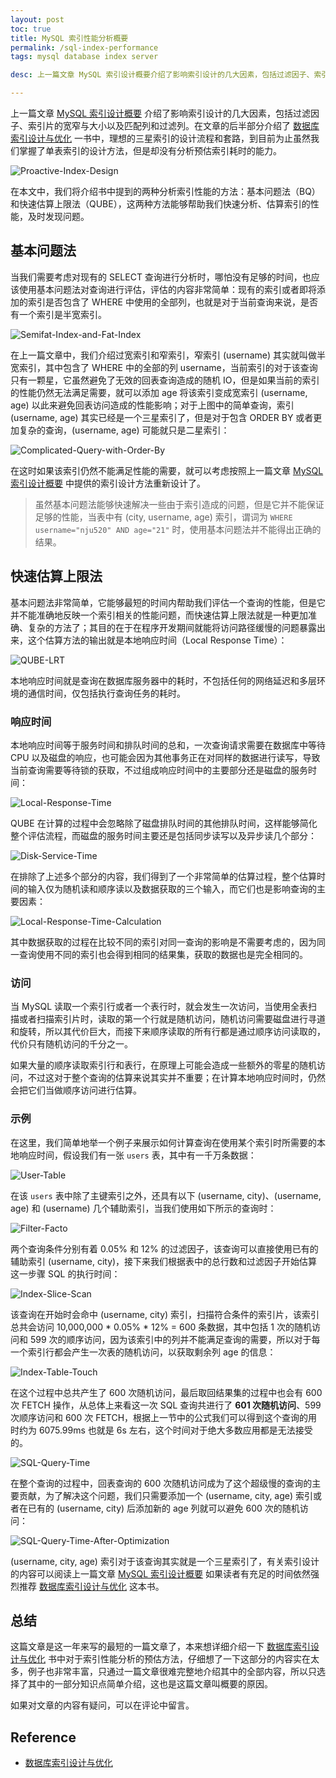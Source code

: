 ```yaml
---
layout: post
toc: true
title: MySQL 索引性能分析概要
permalink: /sql-index-performance
tags: mysql database index server

desc: 上一篇文章 MySQL 索引设计概要介绍了影响索引设计的几大因素，包括过滤因子、索引片的宽窄与大小以及匹配列和过滤列。在文章的后半部分介绍了数据库索引设计与优化一书中，理想的三星索引的设计流程和套路，到目前为止虽然我们掌握了单表索引的设计方法，但是却没有分析预估索引耗时的能力。在本文中，我们将介绍书中提到的两种分析索引性能的方法：基本问题法（BQ）和快速估算上限法（QUBE），这两种方法能够帮助我们快速分析、估算索引的性能，及时发现问题。

---
```



上一篇文章 [MySQL 索引设计概要](http://nju520.me/sql-index-intro.html) 介绍了影响索引设计的几大因素，包括过滤因子、索引片的宽窄与大小以及匹配列和过滤列。在文章的后半部分介绍了 [数据库索引设计与优化](https://www.amazon.cn/图书/dp/B00ZH27RH0) 一书中，理想的三星索引的设计流程和套路，到目前为止虽然我们掌握了单表索引的设计方法，但是却没有分析预估索引耗时的能力。

![Proactive-Index-Design](https://img.nju520.me/2017-09-16-Proactive-Index-Design.jpg-1000width)

在本文中，我们将介绍书中提到的两种分析索引性能的方法：基本问题法（BQ）和快速估算上限法（QUBE），这两种方法能够帮助我们快速分析、估算索引的性能，及时发现问题。

## 基本问题法

当我们需要考虑对现有的 SELECT 查询进行分析时，哪怕没有足够的时间，也应该使用基本问题法对查询进行评估，评估的内容非常简单：现有的索引或者即将添加的索引是否包含了 WHERE 中使用的全部列，也就是对于当前查询来说，是否有一个索引是半宽索引。

![Semifat-Index-and-Fat-Index](https://img.nju520.me/2017-09-16-Semifat-Index-and-Fat-Index.jpg-1000width)

在上一篇文章中，我们介绍过宽索引和窄索引，窄索引 (username) 其实就叫做半宽索引，其中包含了 WHERE 中的全部的列 username，当前索引的对于该查询只有一颗星，它虽然避免了无效的回表查询造成的随机 IO，但是如果当前的索引的性能仍然无法满足需要，就可以添加 age 将该索引变成宽索引 (username, age) 以此来避免回表访问造成的性能影响；对于上图中的简单查询，索引 (username, age) 其实已经是一个三星索引了，但是对于包含 ORDER BY 或者更加复杂的查询，(username, age) 可能就只是二星索引：

![Complicated-Query-with-Order-By](https://img.nju520.me/2017-09-16-Complicated-Query-with-Order-By.jpg-1000width)

在这时如果该索引仍然不能满足性能的需要，就可以考虑按照上一篇文章 [MySQL 索引设计概要](http://nju520.me/sql-index-intro.html) 中提供的索引设计方法重新设计了。

> 虽然基本问题法能够快速解决一些由于索引造成的问题，但是它并不能保证足够的性能，当表中有 (city, username, age) 索引，谓词为 `WHERE username="nju520" AND age="21"` 时，使用基本问题法并不能得出正确的结果。

## 快速估算上限法

基本问题法非常简单，它能够最短的时间内帮助我们评估一个查询的性能，但是它并不能准确地反映一个索引相关的性能问题，而快速估算上限法就是一种更加准确、复杂的方法了；其目的在于在程序开发期间就能将访问路径缓慢的问题暴露出来，这个估算方法的输出就是本地响应时间（Local Response Time）：

![QUBE-LRT](https://img.nju520.me/2017-09-16-QUBE-LRT.jpg-1000width)

本地响应时间就是查询在数据库服务器中的耗时，不包括任何的网络延迟和多层环境的通信时间，仅包括执行查询任务的耗时。

### 响应时间

本地响应时间等于服务时间和排队时间的总和，一次查询请求需要在数据库中等待 CPU 以及磁盘的响应，也可能会因为其他事务正在对同样的数据进行读写，导致当前查询需要等待锁的获取，不过组成响应时间中的主要部分还是磁盘的服务时间：

![Local-Response-Time](https://img.nju520.me/2017-09-16-Local-Response-Time.jpg-1000width)

QUBE 在计算的过程中会忽略除了磁盘排队时间的其他排队时间，这样能够简化整个评估流程，而磁盘的服务时间主要还是包括同步读写以及异步读几个部分：

![Disk-Service-Time](https://img.nju520.me/2017-09-16-Disk-Service-Time.jpg-1000width)

在排除了上述多个部分的内容，我们得到了一个非常简单的估算过程，整个估算时间的输入仅为随机读和顺序读以及数据获取的三个输入，而它们也是影响查询的主要因素：

![Local-Response-Time-Calculation](https://img.nju520.me/2017-09-16-Local-Response-Time-Calculation.jpg-1000width)

其中数据获取的过程在比较不同的索引对同一查询的影响是不需要考虑的，因为同一查询使用不同的索引也会得到相同的结果集，获取的数据也是完全相同的。

### 访问

当 MySQL 读取一个索引行或者一个表行时，就会发生一次访问，当使用全表扫描或者扫描索引片时，读取的第一个行就是随机访问，随机访问需要磁盘进行寻道和旋转，所以其代价巨大，而接下来顺序读取的所有行都是通过顺序访问读取的，代价只有随机访问的千分之一。

如果大量的顺序读取索引行和表行，在原理上可能会造成一些额外的零星的随机访问，不过这对于整个查询的估算来说其实并不重要；在计算本地响应时间时，仍然会把它们当做顺序访问进行估算。

### 示例

在这里，我们简单地举一个例子来展示如何计算查询在使用某个索引时所需要的本地响应时间，假设我们有一张 `users` 表，其中有一千万条数据：

![User-Table](https://img.nju520.me/2017-09-16-User-Table.jpg-1000width)

在该 `users` 表中除了主键索引之外，还具有以下 (username, city)、(username, age) 和 (username) 几个辅助索引，当我们使用如下所示的查询时：

![Filter-Facto](https://img.nju520.me/2017-09-16-Filter-Factor.jpg-1000width)

两个查询条件分别有着 0.05% 和 12% 的过滤因子，该查询可以直接使用已有的辅助索引 (username, city)，接下来我们根据表中的总行数和过滤因子开始估算这一步骤 SQL 的执行时间：

![Index-Slice-Scan](https://img.nju520.me/2017-09-16-Index-Slice-Scan.jpg-1000width)

该查询在开始时会命中 (username, city) 索引，扫描符合条件的索引片，该索引总共会访问 10,000,000 * 0.05% * 12% = 600 条数据，其中包括 1 次的随机访问和 599 次的顺序访问，因为该索引中的列并不能满足查询的需要，所以对于每一个索引行都会产生一次表的随机访问，以获取剩余列 age 的信息：

![Index-Table-Touch](https://img.nju520.me/2017-09-16-Index-Table-Touch.jpg-1000width)

在这个过程中总共产生了 600 次随机访问，最后取回结果集的过程中也会有 600 次 FETCH 操作，从总体上来看这一次 SQL 查询共进行了 **601 次随机访问**、599 次顺序访问和 600 次 FETCH，根据上一节中的公式我们可以得到这个查询的用时约为 6075.99ms 也就是 6s 左右，这个时间对于绝大多数应用都是无法接受的。

![SQL-Query-Time](https://img.nju520.me/2017-09-16-SQL-Query-Time.jpg-1000width)

在整个查询的过程中，回表查询的 600 次随机访问成为了这个超级慢的查询的主要贡献，为了解决这个问题，我们只需要添加一个 (username, city, age) 索引或者在已有的 (username, city) 后添加新的 age 列就可以避免 600 次的随机访问：

![SQL-Query-Time-After-Optimization](https://img.nju520.me/2017-09-16-SQL-Query-Time-After-Optimization.jpg-1000width)

(username, city, age) 索引对于该查询其实就是一个三星索引了，有关索引设计的内容可以阅读上一篇文章 [MySQL 索引设计概要](http://nju520.me/sql-index-intro.html) 如果读者有充足的时间依然强烈推荐 [数据库索引设计与优化](https://www.amazon.cn/图书/dp/B00ZH27RH0) 这本书。

## 总结

这篇文章是这一年来写的最短的一篇文章了，本来想详细介绍一下 [数据库索引设计与优化](https://www.amazon.cn/图书/dp/B00ZH27RH0) 书中对于索引性能分析的预估方法，仔细想了一下这部分的内容实在太多，例子也非常丰富，只通过一篇文章很难完整地介绍其中的全部内容，所以只选择了其中的一部分知识点简单介绍，这也是这篇文章叫概要的原因。

如果对文章的内容有疑问，可以在评论中留言。



## Reference

+ [数据库索引设计与优化](https://www.amazon.cn/图书/dp/B00ZH27RH0)

